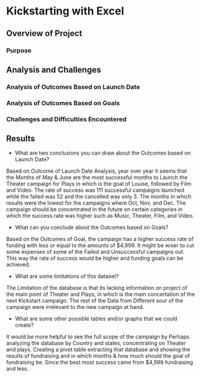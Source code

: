 # Kickstarting with Excel

## Overview of Project

### Purpose

## Analysis and Challenges

### Analysis of Outcomes Based on Launch Date

### Analysis of Outcomes Based on Goals

### Challenges and Difficulties Encountered

## Results

- What are two conclusions you can draw about the Outcomes based on Launch Date?

Based on Outcome of Launch Date Analysis, year over year it seems that the Months of May & June are the most successful months to Launch the Theater campaign for Plays in which is the goal of Louise, followed by Film and Video.  The rate of success was 111 successful campaigns launched while the failed was 52 and the cancelled was only 3.  The months in which results were the lowest for the campaigns where Oct, Nov, and Dec.  The campaign should be concentrated in the future on certain categories in which the success rate was higher such as Music, Theater, Film, and Video.


- What can you conclude about the Outcomes based on Goals?

Based on the Outcomes of Goal, the campaign has a higher success rate of funding with less or equal to the amounts of $4,999. It might be wiser to cut some expenses of some of the Failed and Unsuccessful campaigns out.  This way the rate of success would be higher and funding goals can be achieved.

- What are some limitations of this dataset?

The Limitation of the database is that its lacking information on project of the main point of Theater and Plays, in which is the main concertation of the next Kickstart campaign.  The rest of the Data from Different sour of the campaign were irrelevant to the new campaign at hand.

- What are some other possible tables and/or graphs that we could create?

It would be more helpful to see the full scope of the campaign by Perhaps analyzing the database by Country and states, concentrating on Theater and plays.  Creating a pivot table extracting that database and showing the results of fundraising and in which months & how much should the goal of fundraising be.  Since the best most success came from $4,999 fundraising and less.
